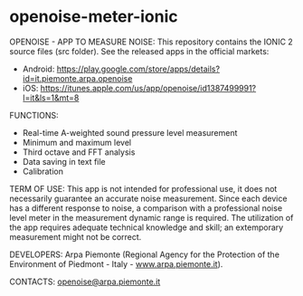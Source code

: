 # openoise-meter-ionic
OPENOISE - APP TO MEASURE NOISE: This repository contains the IONIC 2 source files (src folder). See the released apps in the official markets:
- Android: https://play.google.com/store/apps/details?id=it.piemonte.arpa.openoise
- iOS: https://itunes.apple.com/us/app/openoise/id1387499991?l=it&ls=1&mt=8
    
    
FUNCTIONS:
 - Real-time A-weighted sound pressure level measurement
 - Minimum and maximum level
 - Third octave and FFT analysis
 - Data saving in text file
 - Calibration


TERM OF  USE: 
This app is not intended for professional use, it does not necessarily guarantee an accurate noise measurement.
Since each device has a different response to noise, a comparison with a professional noise level meter in the measurement dynamic range is required.
The utilization of the app requires adequate technical knowledge and skill; an extemporary measurement might not be correct.


DEVELOPERS: 
Arpa Piemonte (Regional Agency for the Protection of the Environment of Piedmont - Italy - www.arpa.piemonte.it).


CONTACTS: 
openoise@arpa.piemonte.it
